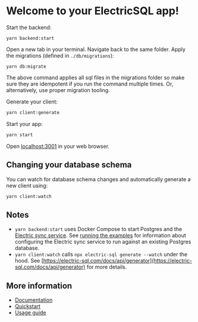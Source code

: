 
# Welcome to your ElectricSQL app!

Start the backend:

```shell
yarn backend:start
```

Open a new tab in your terminal. Navigate back to the same folder. Apply the migrations (defined in `./db/migrations`):

```shell
yarn db:migrate
```
The above command applies all sql files in the migrations folder so make sure they are idempotent if you run the command multiple times.
Or, alternatively, use proper migration tooling.

Generate your client:

```sh
yarn client:generate
```

Start your app:

```sh
yarn start
```

Open [localhost:3001](http://localhost:3001) in your web browser.

## Changing your database schema

You can watch for database schema changes and automatically generate a new client using:

```sh
yarn client:watch
```

## Notes

- `yarn backend:start` uses Docker Compose to start Postgres and the [Electric sync service](https://electric-sql.com/docs/api/service). See [running the examples](https://electric-sql.com/docs/examples/notes/running#running-your-own-postgres) for information about configuring the Electric sync service to run against an existing Postgres database.
- `yarn client:watch` calls `npx electric-sql generate --watch` under the hood. See [https://electric-sql.com/docs/api/generator](https://electric-sql.com/docs/api/generator) for more details.

## More information

- [Documentation](https://electric-sql.com/docs)
- [Quickstart](https://electric-sql.com/docs/quickstart)
- [Usage guide](https://electric-sql.com/docs/usage)
